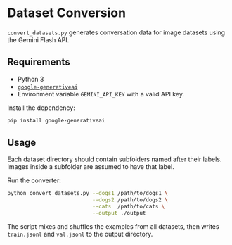 # Dataset Conversion

`convert_datasets.py` generates conversation data for image datasets using the Gemini Flash API.

## Requirements

- Python 3
- [`google-generativeai`](https://pypi.org/project/google-generativeai/)
- Environment variable `GEMINI_API_KEY` with a valid API key.

Install the dependency:

```bash
pip install google-generativeai
```

## Usage

Each dataset directory should contain subfolders named after their labels. Images
inside a subfolder are assumed to have that label.

Run the converter:

```bash
python convert_datasets.py --dogs1 /path/to/dogs1 \
                           --dogs2 /path/to/dogs2 \
                           --cats  /path/to/cats \
                           --output ./output
```

The script mixes and shuffles the examples from all datasets, then writes
`train.jsonl` and `val.jsonl` to the output directory.
